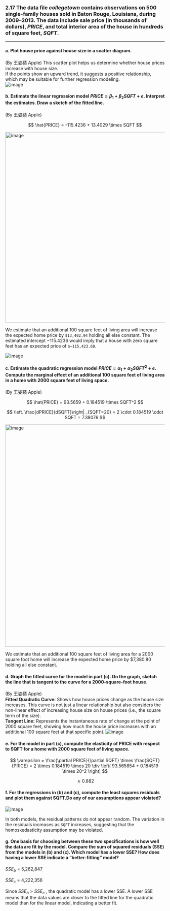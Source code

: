 ### 2.17 The data file $collegetown$ contains observations on 500 single-family houses sold in Baton Rouge, Louisiana, during 2009–2013. The data include sale price (in thousands of dollars), $PRICE$, and total interior area of the house in hundreds of square feet, $SQFT$.
-----
#### a. Plot house price against house size in a scatter diagram.
(By 王姿蘋 Apple) This scatter plot helps us determine whether house prices increase with house size.    
If the points show an upward trend, it suggests a positive relationship, which may be suitable for further regression modeling.    
![image](https://github.com/user-attachments/assets/21ed88df-73ae-4f44-ae18-deac83e69db6)

#### b. Estimate the linear regression model $PRICE = \beta_1 + \beta_2SQFT + e$. Interpret the estimates. Draw a sketch of the fitted line.
(By 王姿蘋 Apple)

$$
\hat{PRICE} = -115.4236 + 13.4029 \times SQFT
$$

<img width="600" alt="image" src="https://github.com/user-attachments/assets/f9e952d6-4877-4e0d-8dcd-6e2a883b15e8" />

We estimate that an additional 100 square feet of living area will increase the expected home price by `$13,402.94` holding all else constant. The estimated intercept −115.4236 would imply that a house with zero square feet has an expected price of `$−115,423.60`.

![image](https://github.com/user-attachments/assets/602dd89d-8d96-40d3-8074-42514945d0b5)

#### c. Estimate the quadratic regression model $PRICE = \alpha_1 + \alpha_2SQFT^2 + e$. Compute the marginal effect of an additional 100 square feet of living area in a home with 2000 square feet of living space.
(By 王姿蘋 Apple)

$$
\hat{PRICE} = 93.5659 + 0.184519 \times SQFT^2
$$

$$
\left. \frac{dPRICE}{dSQFT}\right| _{SQFT=20} = 2 \cdot 0.184519 \cdot SQFT = 7.38076
$$

<img width="700" alt="image" src="https://github.com/user-attachments/assets/0712253b-d276-4ca4-9ca2-bf91129dca3f" />

We estimate that an additional 100 square feet of living area for a 2000 square foot home will increase the expected home price by $7,380.80 holding all else constant.

#### d. Graph the fitted curve for the model in part (c). On the graph, sketch the line that is tangent to the curve for a 2000-square-foot house.
(By 王姿蘋 Apple)     
**Fitted Quadratic Curve:** Shows how house prices change as the house size increases. This curve is not just a linear relationship but also considers the non-linear effect of increasing house size on house prices (i.e., the square term of the size).    
**Tangent Line:** Represents the instantaneous rate of change at the point of 2000 square feet, showing how much the house price increases with an additional 100 square feet at that specific point.
![image](https://github.com/user-attachments/assets/89e5653b-d725-43b3-af89-2eb02df54463)

#### e. For the model in part (c), compute the elasticity of PRICE with respect to SQFT for a home with 2000 square feet of living space.
$$
\varepsilon = \frac{\partial PRICE}{\partial SQFT} \times \frac{SQFT}{PRICE} = 2 \times 0.184519 \times 20 \div \left( 93.565854 + 0.184519 \times 20^2 \right)
$$

$$
\approx 0.882
$$

#### f. For the regressions in (b) and (c), compute the least squares residuals and plot them against SQFT.Do any of our assumptions appear violated?
![image](https://github.com/user-attachments/assets/2195cda8-0ad6-47e2-8f4a-e94058b4a919)

In both models, the residual patterns do not appear random. The variation in the residuals increases as `SQFT` increases, suggesting that the homoskedasticity assumption may be violated.

#### g. One basis for choosing between these two specifications is how well the data are fit by the model. Compare the sum of squared residuals (SSE) from the models in (b) and (c). Which model has a lower SSE? How does having a lower SSE indicate a “better-fitting” model?
$SSE_b$ = 5,262,847

$SSE_c$ = 4,222,356

Since  $SSE_b$ > $SSE_c$ , the quadratic model has a lower SSE. A lower SSE means that the data values are closer to the fitted line for the quadratic model than for the linear model, indicating a better fit.
